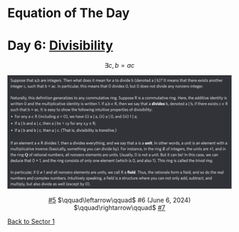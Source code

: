 # Equation of The Day

# Day 6: [Divisibility](https://en.wikipedia.org/wiki/Divisibility_(ring_theory))

$$\exists c,b=ac$$

<picture><img alt="Day 6" src="0006.png"></picture>

<center><a href="0005.html">#5</a> $\qquad\leftarrow\qquad$ #6 (June 6, 2024) $\qquad\rightarrow\qquad$ <a href="0007.html">#7</a></center>

[Back to Sector 1](../0-63.md)

<script data-goatcounter="https://zswu.goatcounter.com/count" async src="//gc.zgo.at/count.js"></script>
<script src="https://utteranc.es/client.js" repo="12AbBa/eotd" issue-term="pathname" theme="github-light" crossorigin="anonymous" async> </script>
